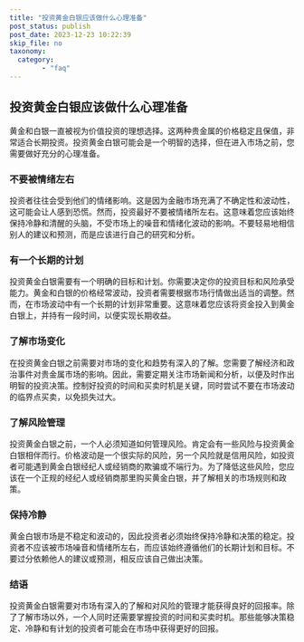 ```yaml
---
title: "投资黄金白银应该做什么心理准备"
post_status: publish
post_date: 2023-12-23 10:22:39
skip_file: no
taxonomy:
  category:
        - "faq"
---
```


## 投资黄金白银应该做什么心理准备

黄金和白银一直被视为价值投资的理想选择。这两种贵金属的价格稳定且保值，非常适合长期投资。投资黄金白银可能会是一个明智的选择，但在进入市场之前，您需要做好充分的心理准备。

### 不要被情绪左右

投资者往往会受到他们的情绪影响。这是因为金融市场充满了不确定性和波动性，这可能会让人感到恐慌。然而，投资最好不要被情绪所左右。这意味着您应该始终保持冷静和清醒的头脑，不受市场上的噪音和情绪化波动的影响。不要轻易地相信别人的建议和预测，而是应该进行自己的研究和分析。

### 有一个长期的计划

投资黄金白银需要有一个明确的目标和计划。你需要决定你的投资目标和风险承受能力。黄金和白银的价格经常波动，投资者需要根据市场行情做出适当的调整。然而，在市场波动中有一个长期的计划非常重要。这意味着您应该将资金投入到黄金白银上，并持有一段时间，以便实现长期收益。

### 了解市场变化

在投资黄金白银之前需要对市场的变化和趋势有深入的了解。您需要了解经济和政治事件对贵金属市场的影响。因此，需要定期关注市场新闻和分析，以便及时作出明智的投资决策。控制好投资的时间和买卖时机是关键，同时尝试不要在市场波动的临界点买卖，以免损失过大。

### 了解风险管理

投资黄金白银之前，一个人必须知道如何管理风险。肯定会有一些风险与投资黄金白银相伴而行。价格波动是一个很实际的风险，另一个风险就是信用风险，如投资者可能遇到黄金白银经纪人或经销商的欺骗或不端行为。为了降低这些风险，您应该在一个正规的经纪人或经销商那里购买黄金白银，并了解相关的市场规则和政策。

### 保持冷静

黄金白银市场是不稳定和波动的，因此投资者必须始终保持冷静和决策的稳定。投资者不应该被市场噪音和情绪所左右，而应该始终遵循他们的长期计划和目标。不要过分依赖他人的建议或预测，相反应该自己做出决策。

### 结语

投资黄金白银需要对市场有深入的了解和对风险的管理才能获得良好的回报率。除了了解市场以外，一个人同时还需要掌握投资的时间和买卖时机。那些能够决策稳定、冷静和有计划的投资者可能会在市场中获得更好的回报。
